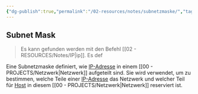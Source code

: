 ```yaml
---
{"dg-publish":true,"permalink":"/02-resources/notes/subnetzmaske/","tags":["netzwerk/subnet-mask"],"noteIcon":"","updated":"2024-07-09T15:54:08.000+02:00"}
---
```


## Subnet Mask 
>Es kann gefunden werden mit den Befehl [[02 - RESOURCES/Notes/IP\|ip]].
>Es def

Eine Subnetzmaske definiert, wie [IP-Adresse](obsidian://open?vault=Second-Brain&file=Archives%2FNotes%2Fipv4) in einem [[00 - PROJECTS/Netzwerk\|Netzwerk]] aufgeteilt sind. Sie wird verwendet, um zu bestimmen, welche Teile einer [IP-Adresse](obsidian://open?vault=Second-Brain&file=Archives%2FNotes%2Fipv4) das Netzwerk und welcher Teil für [Host](obsidian://open?vault=Second-Brain&file=Archives%2FNotes%2FHosts%20Addieren) in diesem [[00 - PROJECTS/Netzwerk\|Netzwerk]] reserviert ist.


